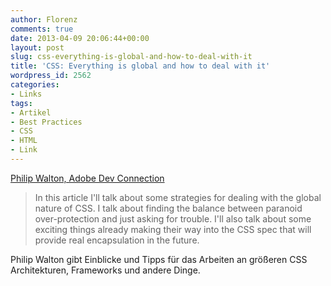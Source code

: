 ```yaml
---
author: Florenz
comments: true
date: 2013-04-09 20:06:44+00:00
layout: post
slug: css-everything-is-global-and-how-to-deal-with-it
title: 'CSS: Everything is global and how to deal with it'
wordpress_id: 2562
categories:
- Links
tags:
- Artikel
- Best Practices
- CSS
- HTML
- Link
---
```


[Philip Walton, Adobe Dev Connection](http://www.adobe.com/devnet/html5/articles/css-everything-is-global-and-how-to-deal-with-it.html)





> 
  
> 
> In this article I'll talk about some strategies for dealing with the global nature of CSS. I talk about finding the balance between paranoid over-protection and just asking for trouble. I'll also talk about some exciting things already making their way into the CSS spec that will provide real encapsulation in the future.
> 
> 






Philip Walton gibt Einblicke und Tipps für das Arbeiten an größeren CSS Architekturen, Frameworks und andere Dinge.



